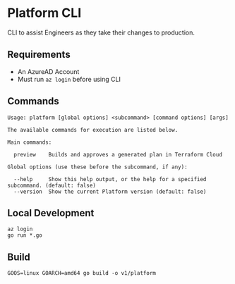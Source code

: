 
# Platform CLI 
CLI to assist Engineers as they take their changes to production. 

## Requirements
* An AzureAD Account
* Must run `az login` before using CLI

## Commands
```
Usage: platform [global options] <subcommand> [command options] [args]
  
The available commands for execution are listed below.

Main commands:

  preview    Builds and approves a generated plan in Terraform Cloud

Global options (use these before the subcommand, if any):

  --help     Show this help output, or the help for a specified subcommand. (default: false) 
  --version  Show the current Platform version (default: false)
```

## Local Development

```
az login
go run *.go
```

## Build

```
GOOS=linux GOARCH=amd64 go build -o v1/platform
```
